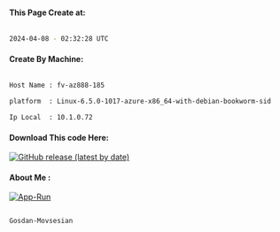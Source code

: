 
   
#### This Page Create at:

```bash

2024-04-08 - 02:32:28 UTC

```

#### Create By Machine:

```bash

Host Name : fv-az888-185

platform  : Linux-6.5.0-1017-azure-x86_64-with-debian-bookworm-sid

Ip Local  : 10.1.0.72

```
#### Download This code Here:

[![GitHub release (latest by date)](https://img.shields.io/github/v/release/Gosdan-Movsesian/Gosdan?style=for-the-badge&label=Download)](https://github.com/Gosdan-Movsesian/Gosdan/releases) 

</p> 

#### About Me :

[![App-Run](https://github.com/Gosdan-Movsesian/Gosdan/actions/workflows/App-Run.yml/badge.svg)](https://github.com/Gosdan-Movsesian/Gosdan/actions/workflows/App-Run.yml)

```bash

Gosdan-Movsesian

```

